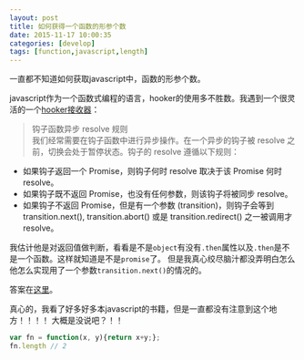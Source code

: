 ```yaml
---
layout: post
title: 如何获得一个函数的形参个数
date: 2015-11-17 10:00:35
categories: [develop]
tags: [function,javascript,length]
---
```


一直都不知道如何获取javascript中，函数的形参个数。

<!--more-->

javascript作为一个函数式编程的语言，hooker的使用多不胜数。我遇到一个很灵活的一个[hooker接收器](http://vuejs.github.io/vue-router/zh-cn/pipeline/hooks.html)：  

>钩子函数异步 resolve 规则  
我们经常需要在钩子函数中进行异步操作。在一个异步的钩子被 resolve 之前，切换会处于暂停状态。钩子的 resolve 遵循以下规则：  
 - 如果钩子返回一个 Promise，则钩子何时 resolve 取决于该 Promise 何时 resolve。  
 - 如果钩子既不返回 Promise，也没有任何参数，则该钩子将被同步 resolve。  
 - 如果钩子不返回 Promise，但是有一个参数 (transition)，则钩子会等到 transition.next(), transition.abort() 或是 transition.redirect() 之一被调用才 resolve。

我估计他是对返回值做判断，看看是不是`object`有没有`.then`属性以及`.then`是不是一个函数。这样就知道是不是`promise`了。
但是我真心绞尽脑汁都没弄明白怎么他怎么实现用了一个参数`transition.next()`的情况的。

答案在[这里](http://javascript.ruanyifeng.com/grammar/function.html#toc8)。

真心的，我看了好多好多本javascript的书籍，但是一直都没有注意到这个地方！！！！
大概是没说吧？！！

```js
var fn = function(x, y){return x+y;};
fn.length // 2
```
